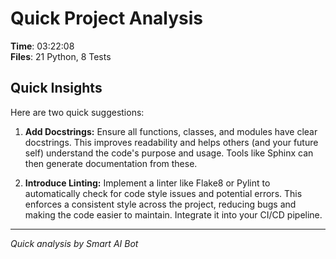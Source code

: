 # Quick Project Analysis

**Time**: 03:22:08  
**Files**: 21 Python, 8 Tests

## Quick Insights

Here are two quick suggestions:

1.  **Add Docstrings:** Ensure all functions, classes, and modules have clear docstrings. This improves readability and helps others (and your future self) understand the code's purpose and usage. Tools like Sphinx can then generate documentation from these.

2.  **Introduce Linting:** Implement a linter like Flake8 or Pylint to automatically check for code style issues and potential errors. This enforces a consistent style across the project, reducing bugs and making the code easier to maintain.  Integrate it into your CI/CD pipeline.


---
*Quick analysis by Smart AI Bot*
